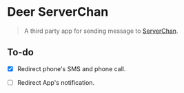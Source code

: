 # Deer ServerChan


> A third party app for sending message to [ServerChan](http://sc.ftqq.com/3.version).


## To-do

- [x] Redirect phone's SMS and phone call.

- [ ] Redirect App's notification.

